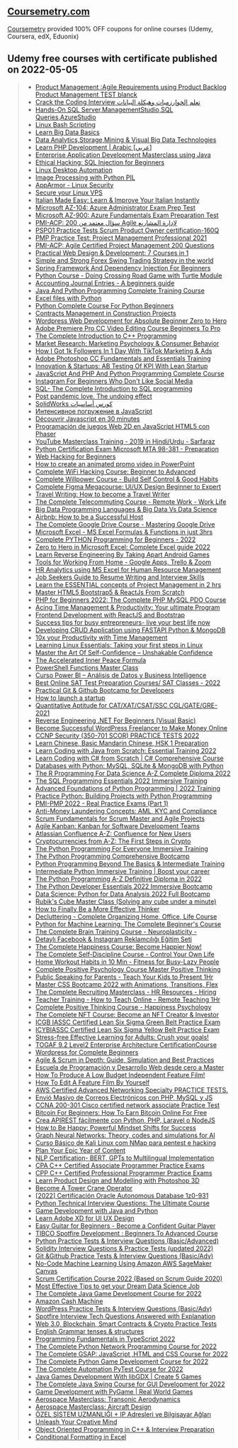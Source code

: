
## [**Coursemetry.com**](https://coursemetry.com/)

[Coursemetry](https://coursemetry.com/) provided 100% OFF coupons for online courses (Udemy, Coursera, edX, Eduonix)

## **Udemy free courses with certificate published on 2022-05-05**
> * [Product Management :Agile Requirements using Product Backlog](https://coursemetry.com/product-management-agile-requirements-using-product-backlog/)
<a href="https://coursemetry.com/product-management-agile-requirements-using-product-backlog/" target="_blank">Product Management TEST blanck</a>
> * [Crack the Coding Interview  تعلم الخوارزميات وهيكلة البيانات](https://coursemetry.com/crack-the-coding-interview-%d8%aa%d8%b9%d9%84%d9%85-%d8%a7%d9%84%d8%ae%d9%88%d8%a7%d8%b1%d8%b2%d9%85%d9%8a%d8%a7%d8%aa-%d9%88%d9%87%d9%8a%d9%83%d9%84%d8%a9-%d8%a7%d9%84%d8%a8%d9%8a%d8%a7%d9%86%d8%a7/)
> * [Hands-On SQL Server,ManagementStudio,SQL Queries,AzureStudio](https://coursemetry.com/hands-on-sql-servermanagementstudiosql-queriesazurestudio/)
> * [Linux  Bash Scripting](https://coursemetry.com/linux-bash-scripting/)
> * [Learn Big Data Basics](https://coursemetry.com/learn-big-data-basics/)
> * [Data Analytics,Storage,Mining & Visual Big Data Technologies](https://coursemetry.com/data-analyticsstoragemining-visual-big-data-technologies/)
> * [Learn PHP Development | Arabic [عربي]](https://coursemetry.com/learn-php-development-arabic-%d8%b9%d8%b1%d8%a8%d9%8a/)
> * [Enterprise Application Development Masterclass using Java](https://coursemetry.com/enterprise-application-development-masterclass-using-java/)
> * [Ethical Hacking: SQL Injection for Beginners](https://coursemetry.com/ethical-hacking-sql-injection-for-beginners/)
> * [Linux Desktop Automation](https://coursemetry.com/linux-desktop-automation/)
> * [Image Processing with Python PIL](https://coursemetry.com/image-processing-with-python-pil/)
> * [AppArmor - Linux Security](https://coursemetry.com/apparmor-linux-security/)
> * [Secure your Linux VPS](https://coursemetry.com/secure-your-linux-vps/)
> * [Italian Made Easy: Learn & Improve Your Italian Instantly](https://coursemetry.com/italian-made-easy-learn-improve-your-italian-instantly/)
> * [Microsoft AZ-104: Azure Administrator Exam Prep Test](https://coursemetry.com/microsoft-az-104-azure-administrator-exam-prep-test/)
> * [Microsoft AZ-900: Azure Fundamentals Exam Preparation Test](https://coursemetry.com/microsoft-az-900-azure-fundamentals-exam-preparation-test/)
> * [PMI-ACP: 200 سؤال معتمد من Agile لإدارة المشاريع](https://coursemetry.com/pmi-acp-200-%d8%b3%d8%a4%d8%a7%d9%84-%d9%85%d8%b9%d8%aa%d9%85%d8%af-%d9%85%d9%86-agile-%d9%84%d8%a5%d8%af%d8%a7%d8%b1%d8%a9-%d8%a7%d9%84%d9%85%d8%b4%d8%a7%d8%b1%d9%8a%d8%b9/)
> * [PSPO1 Practice Tests Scrum Product Owner certification-160Q](https://coursemetry.com/pspo1-practice-tests-scrum-product-owner-certification-160q/)
> * [PMP Practice Test: Project Management Professional 2021](https://coursemetry.com/pmp-practice-test-project-management-professional-2021/)
> * [PMI-ACP: Agile Certified Project Management 200 Questions](https://coursemetry.com/pmi-acp-agile-certified-project-management-200-questions/)
> * [Practical Web Design & Development: 7 Courses in 1](https://coursemetry.com/practical-web-design-development-7-courses-in-1/)
> * [Simple and Strong Forex Swing Trading Strategy in the world](https://coursemetry.com/simple-and-strong-forex-swing-trading-strategy-in-the-world/)
> * [Spring Framework And Dependency Injection For Beginners](https://coursemetry.com/spring-framework-and-dependency-injection-for-beginners/)
> * [Python Course - Doing Crossing Road Game with Turtle Module](https://coursemetry.com/python-course-doing-crossing-road-game-with-turtle-module/)
> * [Accounting Journal Entries - A beginners guide](https://coursemetry.com/accounting-journal-entries-a-beginners-guide/)
> * [Java And Python Programming Complete Training Course](https://coursemetry.com/java-and-python-programming-complete-training-course/)
> * [Excel files with Python](https://coursemetry.com/excel-files-with-python/)
> * [Python Complete Course For Python Beginners](https://coursemetry.com/python-complete-course-for-python-beginners/)
> * [Contracts Management in Construction Projects](https://coursemetry.com/contracts-management-in-construction-projects/)
> * [Wordpress Web Development for Absolute Beginner Zero to Hero](https://coursemetry.com/wordpress-web-development-for-absolute-beginner-zero-to-hero/)
> * [Adobe Premiere Pro CC Video Editing Course Beginners To Pro](https://coursemetry.com/adobe-premiere-pro-cc-video-editing-course-beginners-to-pro/)
> * [The Complete Introduction to C++ Programming](https://coursemetry.com/the-complete-introduction-to-c-programming/)
> * [Market Research: Marketing Psychology & Consumer Behavior](https://coursemetry.com/market-research-marketing-psychology-consumer-behavior/)
> * [How I Got 1k Followers In 1 Day With TikTok Marketing & Ads](https://coursemetry.com/how-i-got-1k-followers-in-1-day-with-tiktok-marketing-ads/)
> * [Adobe Photoshop CC Fundamentals and Essentials Training](https://coursemetry.com/adobe-photoshop-cc-fundamentals-and-essentials-training/)
> * [Innovation & Startups: AB Testing Of KPI With Lean Startup](https://coursemetry.com/innovation-startups-ab-testing-of-kpi-with-lean-startup/)
> * [JavaScript And PHP And Python Programming Complete Course](https://coursemetry.com/javascript-and-php-and-python-programming-complete-course/)
> * [Instagram For Beginners Who Don't Like Social Media](https://coursemetry.com/instagram-for-beginners-who-dont-like-social-media/)
> * [SQL- The Complete Introduction to SQL programming](https://coursemetry.com/sql-the-complete-introduction-to-sql-programming/)
> * [Post pandemic love. The undoing effect](https://coursemetry.com/post-pandemic-love-the-undoing-effect/)
> * [SolidWorks كورس أساسيات](https://coursemetry.com/solidworks-%d9%83%d9%88%d8%b1%d8%b3-%d8%a3%d8%b3%d8%a7%d8%b3%d9%8a%d8%a7%d8%aa/)
> * [Интенсивное погружение в JavaScript](https://coursemetry.com/%d0%b8%d0%bd%d1%82%d0%b5%d0%bd%d1%81%d0%b8%d0%b2%d0%bd%d0%be%d0%b5-%d0%bf%d0%be%d0%b3%d1%80%d1%83%d0%b6%d0%b5%d0%bd%d0%b8%d0%b5-%d0%b2-javascript/)
> * [Découvrir Javascript en 30 minutes](https://coursemetry.com/decouvrir-javascript-en-30-minutes/)
> * [Programación de juegos Web 2D en JavaScript HTML5 con Phaser](https://coursemetry.com/programacion-de-juegos-web-2d-en-javascript-html5-con-phaser/)
> * [YouTube Masterclass Training - 2019 in Hindi/Urdu - Sarfaraz](https://coursemetry.com/youtube-masterclass-training-2019-in-hindi-urdu-sarfaraz/)
> * [Python Certification Exam Microsoft MTA 98-381 - Preparation](https://coursemetry.com/python-certification-exam-microsoft-mta-98-381-preparation/)
> * [Web Hacking for Beginners](https://coursemetry.com/web-hacking-for-beginners/)
> * [How to create an animated promo video in PowerPoint](https://coursemetry.com/how-to-create-an-animated-promo-video-in-powerpoint/)
> * [Complete WiFi Hacking Course: Beginner to Advanced](https://coursemetry.com/complete-wifi-hacking-course-beginner-to-advanced/)
> * [Complete Willpower Course - Build Self Control & Good Habits](https://coursemetry.com/complete-willpower-course-build-self-control-good-habits/)
> * [Complete Figma Megacourse: UI/UX Design Beginner to Expert](https://coursemetry.com/complete-figma-megacourse-ui-ux-design-beginner-to-expert/)
> * [Travel Writing: How to become a Travel Writer](https://coursemetry.com/travel-writing-how-to-become-a-travel-writer/)
> * [The Complete Telecommuting Course - Remote Work - Work Life](https://coursemetry.com/the-complete-telecommuting-course-remote-work-work-life/)
> * [Big Data Programming Languages & Big Data Vs Data Science](https://coursemetry.com/big-data-programming-languages-big-data-vs-data-science/)
> * [Airbnb: How to be a Successful Host](https://coursemetry.com/airbnb-how-to-be-a-successful-host/)
> * [The Complete Google Drive Course - Mastering Google Drive](https://coursemetry.com/the-complete-google-drive-course-mastering-google-drive/)
> * [Microsoft Excel - MS Excel Formulas & Functions in just 3hrs](https://coursemetry.com/microsoft-excel-ms-excel-formulas-functions-in-just-3hrs/)
> * [Complete PYTHON Programming for Beginners - 2022](https://coursemetry.com/complete-python-programming-for-beginners-2022/)
> * [Zero to Hero in Microsoft Excel: Complete Excel guide 2022](https://coursemetry.com/zero-to-hero-in-microsoft-excel-complete-excel-guide-2022/)
> * [Learn Reverse Engineering By Taking Apart Android Games](https://coursemetry.com/learn-reverse-engineering-by-taking-apart-android-games/)
> * [Tools for Working From Home - Google Apps, Trello & Zoom](https://coursemetry.com/tools-for-working-from-home-google-apps-trello-zoom/)
> * [HR Analytics using MS Excel for Human Resource Management](https://coursemetry.com/hr-analytics-using-ms-excel-for-human-resource-management/)
> * [Job Seekers Guide to Resume Writing and Interview Skills](https://coursemetry.com/job-seekers-guide-to-resume-writing-and-interview-skills/)
> * [Learn the ESSENTIAL concepts of Project Management in 2 hrs](https://coursemetry.com/learn-the-essential-concepts-of-project-management-in-2-hrs/)
> * [Master HTML5 Bootstrap5 & ReactJs From Scratch](https://coursemetry.com/master-html5-bootstrap5-reactjs-from-scratch/)
> * [PHP for Beginners 2022: The Complete PHP MySQL PDO Course](https://coursemetry.com/php-for-beginners-2022-the-complete-php-mysql-pdo-course/)
> * [Acing Time Management & Productivity: Your ultimate Program](https://coursemetry.com/acing-time-management-productivity-your-ultimate-program/)
> * [Frontend Development with ReactJS and Bootstrap](https://coursemetry.com/frontend-development-with-reactjs-and-bootstrap/)
> * [Success tips for busy entrepreneurs- live your best life now](https://coursemetry.com/success-tips-for-busy-entrepreneurs-live-your-best-life-now/)
> * [Developing CRUD Application using FASTAPI Python & MongoDB](https://coursemetry.com/developing-crud-application-using-fastapi-python-mongodb/)
> * [10x your Productivity with Time Management](https://coursemetry.com/10x-your-productivity-with-time-management/)
> * [Learning Linux Essentials: Taking your first steps in Linux](https://coursemetry.com/learning-linux-essentials-taking-your-first-steps-in-linux/)
> * [Master the Art Of Self-Confidence – Unshakable Confidence](https://coursemetry.com/master-the-art-of-self-confidence-unshakable-confidence/)
> * [The Accelerated Inner Peace Formula](https://coursemetry.com/the-accelerated-inner-peace-formula/)
> * [PowerShell Functions Master Class](https://coursemetry.com/powershell-functions-master-class/)
> * [Curso Power BI – Análisis de Datos y Business Intelligence](https://coursemetry.com/curso-power-bi-analisis-de-datos-y-business-intelligence/)
> * [Best Online SAT Test Preparation Courses/ SAT Classes - 2022](https://coursemetry.com/best-online-sat-test-preparation-courses-sat-classes-2022/)
> * [Practical Git & Github Bootcamp for Developers](https://coursemetry.com/practical-git-github-bootcamp-for-developers/)
> * [How to launch a startup](https://coursemetry.com/how-to-launch-a-startup/)
> * [Quantitative Aptitude for CAT/XAT/CSAT/SSC CGL/GATE/GRE-2021](https://coursemetry.com/quantitative-aptitude-for-cat-xat-csat-ssc-cgl-gate-gre-2021/)
> * [Reverse Engineering .NET For Beginners (Visual Basic)](https://coursemetry.com/reverse-engineering-net-for-beginners-visual-basic/)
> * [Become Successful WordPress Freelancer to Make Money Online](https://coursemetry.com/become-successful-wordpress-freelancer-to-make-money-online/)
> * [CCNP Security (350-701 SCOR) PRACTICE TESTS 2022](https://coursemetry.com/ccnp-security-350-701-scor-practice-tests-2022/)
> * [Learn Chinese, Basic Mandarin Chinese, HSK 1 Preparation](https://coursemetry.com/learn-chinese-basic-mandarin-chinese-hsk-1-preparation/)
> * [Learn Coding with Java from Scratch: Essential Training 2022](https://coursemetry.com/learn-coding-with-java-from-scratch-essential-training-2022/)
> * [Learn Coding with C# from Scratch | C# Comprehensive Course](https://coursemetry.com/learn-coding-with-c-from-scratch-c-comprehensive-course/)
> * [Databases with Python: MySQL, SQLite & MongoDB with Python](https://coursemetry.com/databases-with-python-mysql-sqlite-mongodb-with-python/)
> * [The R Programming For Data Science A-Z Complete Diploma 2022](https://coursemetry.com/the-r-programming-for-data-science-a-z-complete-diploma-2022/)
> * [The SQL Programming Essentials 2022 Immersive Training](https://coursemetry.com/the-sql-programming-essentials-2022-immersive-training/)
> * [Advanced Foundations of Python Programming | 2022 Training](https://coursemetry.com/advanced-foundations-of-python-programming-2022-training/)
> * [Practice Python: Building Projects with Python Programming](https://coursemetry.com/practice-python-building-projects-with-python-programming/)
> * [PMI-PMP 2022 - Real Practice Exams (Part 1)](https://coursemetry.com/pmi-pmp-2022-real-practice-exams-part-1/)
> * [Anti-Money Laundering Concepts: AML, KYC and Compliance](https://coursemetry.com/anti-money-laundering-concepts-aml-kyc-and-compliance/)
> * [Scrum Fundamentals for Scrum Master and Agile Projects](https://coursemetry.com/scrum-fundamentals-for-scrum-master-and-agile-projects/)
> * [Agile Kanban: Kanban for Software Development Teams](https://coursemetry.com/agile-kanban-kanban-for-software-development-teams/)
> * [Atlassian Confluence A-Z: Confluence for New Users](https://coursemetry.com/atlassian-confluence-a-z-confluence-for-new-users/)
> * [Cryptocurrencies from A-Z: The First Steps in Crypto](https://coursemetry.com/cryptocurrencies-from-a-z-the-first-steps-in-crypto/)
> * [The Python Programming For Everyone Immersive Training](https://coursemetry.com/the-python-programming-for-everyone-immersive-training/)
> * [The Python Programming Comprehensive Bootcamp](https://coursemetry.com/the-python-programming-comprehensive-bootcamp/)
> * [Python Programming Beyond The Basics & Intermediate Training](https://coursemetry.com/python-programming-beyond-the-basics-intermediate-training/)
> * [Intermediate Python Immersive Training | Boost your career](https://coursemetry.com/intermediate-python-immersive-training-boost-your-career/)
> * [The Python Programming A-Z Definitive Diploma in 2022](https://coursemetry.com/the-python-programming-a-z-definitive-diploma-in-2022/)
> * [The Python Developer Essentials 2022 Immersive Bootcamp](https://coursemetry.com/the-python-developer-essentials-2022-immersive-bootcamp/)
> * [Data Science: Python for Data Analysis 2022 Full Bootcamp](https://coursemetry.com/data-science-python-for-data-analysis-2022-full-bootcamp/)
> * [Rubik's Cube Master Class (Solving any cube under a minute)](https://coursemetry.com/rubiks-cube-master-class-solving-any-cube-under-a-minute/)
> * [How to Finally Be a More Effective Thinker](https://coursemetry.com/how-to-finally-be-a-more-effective-thinker/)
> * [Decluttering - Complete Organizing Home, Office, Life Course](https://coursemetry.com/decluttering-complete-organizing-home-office-life-course/)
> * [Python for Machine Learning: The Complete Beginner's Course](https://coursemetry.com/python-for-machine-learning-the-complete-beginners-course/)
> * [The Complete Brain Training Course - Neuroplasticity -](https://coursemetry.com/the-complete-brain-training-course-neuroplasticity/)
> * [Detaylı Facebook & Instagram Reklamcılığı Eğitim Seti](https://coursemetry.com/detayli-facebook-instagram-reklamciligi-egitim-seti/)
> * [The Complete Happiness Course: Become Happier Now!](https://coursemetry.com/the-complete-happiness-course-become-happier-now/)
> * [The Complete Self-Discipline Course - Control Your Own Life](https://coursemetry.com/the-complete-self-discipline-course-control-your-own-life/)
> * [Home Workout Habits in 10 Min - Fitness for Busy-Lazy People](https://coursemetry.com/home-workout-habits-in-10-min-fitness-for-busy-lazy-people/)
> * [Complete Positive Psychology Course Master Positive Thinking](https://coursemetry.com/complete-positive-psychology-course-master-positive-thinking/)
> * [Public Speaking for Parents - Teach Your Kids to Present 1Hr](https://coursemetry.com/public-speaking-for-parents-teach-your-kids-to-present-1hr/)
> * [Master CSS Bootcamp 2022 with Animations, Transitions, Flex](https://coursemetry.com/master-css-bootcamp-2022-with-animations-transitions-flex/)
> * [The Complete Recruiting Masterclass - HR Resources - Hiring](https://coursemetry.com/the-complete-recruiting-masterclass-hr-resources-hiring/)
> * [Teacher Training - How to Teach Online - Remote Teaching 1Hr](https://coursemetry.com/teacher-training-how-to-teach-online-remote-teaching-1hr/)
> * [Complete Positive Thinking Course  -  Happiness Psychology](https://coursemetry.com/complete-positive-thinking-course-happiness-psychology/)
> * [The Complete NFT Course: Become an NFT Creator & Investor](https://coursemetry.com/the-complete-nft-course-become-an-nft-creator-investor/)
> * [ICGB IASSC Certified Lean Six Sigma Green Belt Practice Exam](https://coursemetry.com/icgb-iassc-certified-lean-six-sigma-green-belt-practice-exam/)
> * [ICYBIASSC Certified Lean Six Sigma Yellow Belt Practice Exam](https://coursemetry.com/icybiassc-certified-lean-six-sigma-yellow-belt-practice-exam/)
> * [Stress-free Effective Learning for Adults: Crush your goals!](https://coursemetry.com/stress-free-effective-learning-for-adults-crush-your-goals/)
> * [TOGAF 9.2 Level2 Enterprise Architecture CertificationCourse](https://coursemetry.com/togaf-9-2-level2-enterprise-architecture-certificationcourse/)
> * [Wordpress for Complete Beginners](https://coursemetry.com/wordpress-for-complete-beginners/)
> * [Agile & Scrum in Depth: Guide, Simulation and Best Practices](https://coursemetry.com/agile-scrum-in-depth-guide-simulation-and-best-practices/)
> * [Escuela de Programación y Desarrollo Web desde cero a Master](https://coursemetry.com/escuela-de-programacion-y-desarrollo-web-desde-cero-a-master/)
> * [How To Produce A Low Budget Independent Feature Film!](https://coursemetry.com/how-to-produce-a-low-budget-independent-feature-film/)
> * [How To Edit A Feature Film By Yourself](https://coursemetry.com/how-to-edit-a-feature-film-by-yourself/)
> * [AWS Certified Advanced Networking Specialty PRACTICE TESTS.](https://coursemetry.com/aws-certified-advanced-networking-specialty-practice-tests/)
> * [Envió Masivo de Correos Electrónicos con PHP, MySQL y JS](https://coursemetry.com/envio-masivo-de-correos-electronicos-con-php-mysql-y-js/)
> * [CCNA 200-301 Cisco certified network associate Practice Test](https://coursemetry.com/ccna-200-301-cisco-certified-network-associate-practice-test/)
> * [Bitcoin For Beginners: How To Earn Bitcoin Online For Free](https://coursemetry.com/bitcoin-for-beginners-how-to-earn-bitcoin-online-for-free/)
> * [Crea APIREST fácilmente con Python, PHP, Laravel o NodeJS](https://coursemetry.com/crea-apirest-facilmente-con-python-php-laravel-o-nodejs/)
> * [How to Be Happy: Powerful Mindset Shifts for Success](https://coursemetry.com/how-to-be-happy-powerful-mindset-shifts-for-success/)
> * [Graph Neural Networks: Theory, codes and simulations for AI](https://coursemetry.com/graph-neural-networks-theory-codes-and-simulations-for-ai/)
> * [Curso Básico de Kali Linux com NMap para pentest e hacking](https://coursemetry.com/curso-basico-de-kali-linux-com-nmap-para-pentest-e-hacking/)
> * [Plan Your Epic Year of Content](https://coursemetry.com/plan-your-epic-year-of-content/)
> * [NLP Certification- BERT, GPTs to Multilingual Implementation](https://coursemetry.com/nlp-certification-bert-gpts-to-multilingual-implementation/)
> * [CPA C++ Certified Associate Programmer Practice Exams](https://coursemetry.com/cpa-c-certified-associate-programmer-practice-exams/)
> * [CPP C++ Certified Professional Programmer Practice Exams](https://coursemetry.com/cpp-c-certified-professional-programmer-practice-exams/)
> * [Learn Product Design and Modelling with Photoshop 3D](https://coursemetry.com/learn-product-design-and-modelling-with-photoshop-3d/)
> * [Become A Tower Crane Operator](https://coursemetry.com/become-a-tower-crane-operator/)
> * [[2022] Certificación Oracle Autonomous Database 1z0-931](https://coursemetry.com/2022-certificacion-oracle-autonomous-database-1z0-931/)
> * [Python Technical Interview Questions: The Ultimate Course](https://coursemetry.com/python-technical-interview-questions-the-ultimate-course/)
> * [Game Development with Java and Python](https://coursemetry.com/game-development-with-java-and-python/)
> * [Learn Adobe XD for UI UX Design](https://coursemetry.com/learn-adobe-xd-for-ui-ux-design/)
> * [Easy Guitar for Beginners - Become a Confident Guitar Player](https://coursemetry.com/easy-guitar-for-beginners-become-a-confident-guitar-player/)
> * [TIBCO Spotfire Development : Beginners To Advanced Course](https://coursemetry.com/tibco-spotfire-development-beginners-to-advanced-course/)
> * [Python Practice Tests & Interview Questions (Basic/Advanced)](https://coursemetry.com/python-practice-tests-interview-questions-basic-advanced/)
> * [Solidity Interview Questions & Practice Tests (updated 2022)](https://coursemetry.com/solidity-interview-questions-practice-tests-updated-2022/)
> * [Git &Github Practice Tests & Interview Questions (Basic/Adv)](https://coursemetry.com/git-github-practice-tests-interview-questions-basic-adv/)
> * [No-Code Machine Learning Using Amazon AWS SageMaker Canvas](https://coursemetry.com/no-code-machine-learning-using-amazon-aws-sagemaker-canvas/)
> * [Scrum Certification Course 2022 (Based on Scrum Guide 2020)](https://coursemetry.com/scrum-certification-course-2022-based-on-scrum-guide-2020/)
> * [Most Effective Tips to get your Dream Data Science Job](https://coursemetry.com/most-effective-tips-to-get-your-dream-data-science-job/)
> * [The Complete Java Game Development Course for 2022](https://coursemetry.com/the-complete-java-game-development-course-for-2022/)
> * [Amazon Cash Machine](https://coursemetry.com/amazon-cash-machine/)
> * [WordPress Practice Tests & Interview Questions (Basic/Adv)](https://coursemetry.com/wordpress-practice-tests-interview-questions-basic-adv/)
> * [Spotfire Interview Tech Questions Answered with Explanation](https://coursemetry.com/spotfire-interview-tech-questions-answered-with-explanation/)
> * [Web 3.0, Blockchain, Smart Contracts & Crypto Practice Tests](https://coursemetry.com/web-3-0-blockchain-smart-contracts-crypto-practice-tests/)
> * [English Grammar tenses & structures](https://coursemetry.com/english-grammar-tenses-structures/)
> * [Programming Fundamentals in TypeScript 2022](https://coursemetry.com/programming-fundamentals-in-typescript-2022/)
> * [The Complete Python Network Programming Course for 2022](https://coursemetry.com/the-complete-python-network-programming-course-for-2022/)
> * [The Complete GSAP: JavaScript ,HTML and CSS Course for 2022](https://coursemetry.com/the-complete-gsap-javascript-html-and-css-course-for-2022/)
> * [The Complete Python Game Development Course for 2022](https://coursemetry.com/the-complete-python-game-development-course-for-2022/)
> * [The Complete Automation PyTest Course for 2022](https://coursemetry.com/the-complete-automation-pytest-course-for-2022/)
> * [Java Games Development With libGDX  | Create 5 Games](https://coursemetry.com/java-games-development-with-libgdx-create-5-games/)
> * [The Complete Java Swing Course for GUI Development for 2022](https://coursemetry.com/the-complete-java-swing-course-for-gui-development-for-2022/)
> * [Game Development with PyGame  | Real World Games](https://coursemetry.com/game-development-with-pygame-real-world-games/)
> * [Aerospace Masterclass: Transonic Aerodynamics](https://coursemetry.com/aerospace-masterclass-transonic-aerodynamics/)
> * [Aerospace Masterclass: Aircraft Design](https://coursemetry.com/aerospace-masterclass-aircraft-design/)
> * [ÖZEL SİSTEM UZMANLIĞI + IP Adresleri ve Bilgisayar Ağları](https://coursemetry.com/ozel-sistem-uzmanligi-ip-adresleri-ve-bilgisayar-aglari/)
> * [Unleash Your Creative Mind](https://coursemetry.com/unleash-your-creative-mind/)
> * [Object Oriented Programming in C++  &  Interview Preparation](https://coursemetry.com/object-oriented-programming-in-c-interview-preparation/)
> * [Conditional Formatting in Excel](https://coursemetry.com/conditional-formatting-in-excel/)
